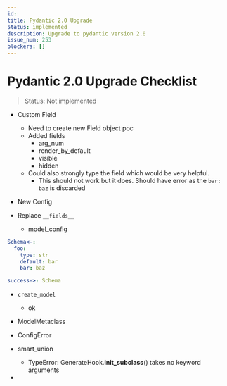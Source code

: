 ```yaml
---
id:
title: Pydantic 2.0 Upgrade
status: implemented
description: Upgrade to pydantic version 2.0
issue_num: 253
blockers: []
---
```

[//]: # (--start-header--DO NOT MODIFY)

[//]: # (--end-header--start-body--MODIFY)

# Pydantic 2.0 Upgrade Checklist

> Status: Not implemented

- Custom Field
  - Need to create new Field object poc
  - Added fields
    - arg_num
    - render_by_default
    - visible
    - hidden
  - Could also strongly type the field which would be very helpful.
    - This should not work but it does. Should have error as the `bar: baz` is discarded

- New Config


- Replace `__fields__`
  - model_config

```yaml
Schema<-:
  foo:
    type: str
    default: bar
    bar: baz

success->: Schema
```


- `create_model`
  - ok

- ModelMetaclass
- ConfigError
- smart_union
  - TypeError: GenerateHook.__init_subclass__() takes no keyword arguments
-